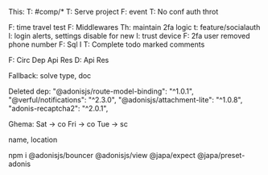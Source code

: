 
This:
T: #comp/*
T: Serve project
F: event
T: No conf auth throt


F: time travel test
F: Middlewares
Th: maintain 2fa logic
t: feature/socialauth
I: login alerts, settings disable for new
I: trust device
F: 2fa user removed phone number
F: Sql I
T: Complete todo marked comments


F: Circ Dep Api Res
D: Api Res


Fallback: solve type, doc




Deleted dep:
"@adonisjs/route-model-binding": "^1.0.1",
"@verful/notifications": "^2.3.0",
"@adonisjs/attachment-lite": "^1.0.8",
    "adonis-recaptcha2": "^2.0.1",


Ghema:
Sat -> co
Fri -> co
Tue -> sc

name, location

npm i @adonisjs/bouncer @adonisjs/view @japa/expect @japa/preset-adonis